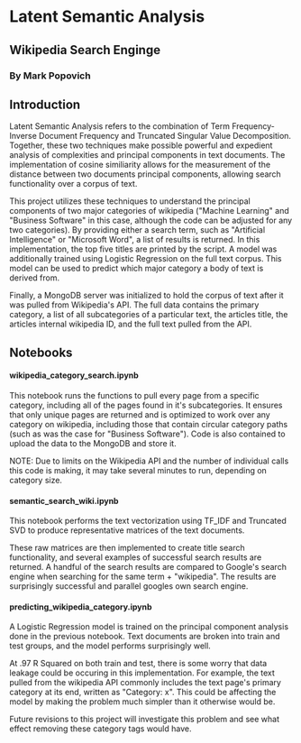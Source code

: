 # Latent Semantic Analysis
## Wikipedia Search Enginge

### By Mark Popovich

## Introduction

Latent Semantic Analysis refers to the combination of Term Frequency-Inverse Document Frequency and Truncated Singular Value Decomposition. Together, these two techniques make possible powerful and expedient analysis of complexities and principal components in text documents. The implementation of cosine similiarity allows for the measurement of the distance between two documents principal components, allowing search functionality over a corpus of text.

This project utilizes these techniques to understand the principal components of two major categories of wikipedia ("Machine Learning" and "Business Software" in this case, although the code can be adjusted for any two categories). By providing either a search term, such as "Artificial Intelligence" or "Microsoft Word", a list of results is returned. In this implementation, the top five titles are printed by the script. A model was additionally trained using Logistic Regression on the full text corpus. This model can be used to predict which major category a body of text is derived from. 

Finally, a MongoDB server was initialized to hold the corpus of text after it was pulled from Wikipedia's API. The full data contains the primary category, a list of all subcategories of a particular text, the articles title, the articles internal wikipedia ID, and the full text pulled from the API. 

## Notebooks

#### wikipedia_category_search.ipynb

This notebook runs the functions to pull every page from a specific category, including all of the pages found in it's subcategories. It ensures that only unique pages are returned and is optimized to work over any category on wikipedia, including those that contain circular category paths (such as was the case for "Business Software"). Code is also contained to upload the data to the MongoDB and store it. 

NOTE: Due to limits on the Wikipedia API and the number of individual calls this code is making, it may take several minutes to run, depending on category size. 

#### semantic_search_wiki.ipynb

This notebook performs the text vectorization using TF_IDF and Truncated SVD to produce representative matrices of the text documents. 

These raw matrices are then implemented to create title search functionality, and several examples of successful search results are returned. A handful of the search results are compared to Google's search engine when searching for the same term + "wikipedia". The results are surprisingly successful and parallel googles own search engine. 

#### predicting_wikipedia_category.ipynb

A Logistic Regression model is trained on the principal component analysis done in the previous notebook. Text documents are broken into train and test groups, and the model performs surprisingly well. 

At .97 R Squared on both train and test, there is some worry that data leakage could be occuring in this implementation. For example, the text pulled from the wikipedia API commonly includes the text page's primary category at its end, written as "Category: x". This could be affecting the model by making the problem much simpler than it otherwise would be. 

Future revisions to this project will investigate this problem and see what effect removing these category tags would have. 